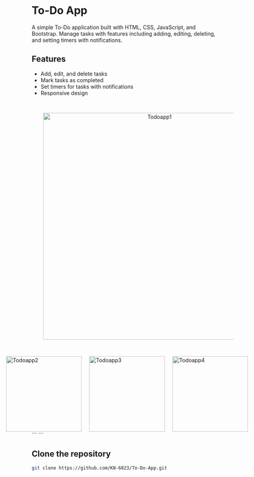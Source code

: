 # To-Do App

A simple To-Do application built with HTML, CSS, JavaScript, and Bootstrap. Manage tasks with features including adding, editing, deleting, and setting timers with notifications.

## Features

- Add, edit, and delete tasks
- Mark tasks as completed
- Set timers for tasks with notifications
- Responsive design

<p align="center">
  <img src="https://github.com/user-attachments/assets/33c4cc16-e507-40b2-803d-885fa3333af8" alt="Todoapp1" width="600" style="margin: 30px;"/>
</p>
<div style="display: flex; justify-content: center;">
  <img src="https://github.com/user-attachments/assets/29b07e21-0070-442d-8d83-74354ba5b8aa" alt="Todoapp2" width="200" hspace="10"/>
  <img src="https://github.com/user-attachments/assets/510fd771-f0c2-4cb5-9c1b-3bd2b84ee714" alt="Todoapp3" width="200" hspace="10"/>
  <img src="https://github.com/user-attachments/assets/5e2afa5c-1240-40fb-ab6f-9bc75bf9041b" alt="Todoapp4" width="200" hspace="10"/>
</div>
```
```


## Clone the repository
```bash
git clone https://github.com/KN-6823/To-Do-App.git
